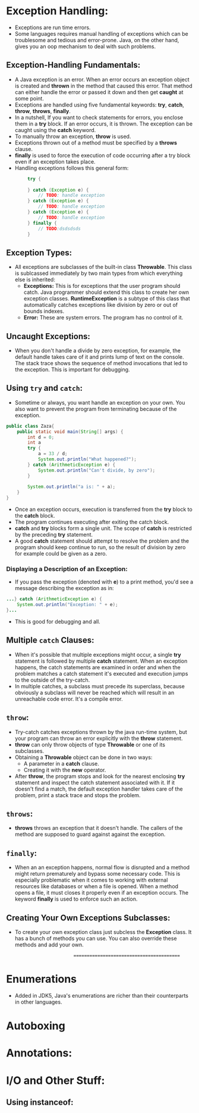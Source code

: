 # Exception Handling:
- Exceptions are run time errors.
- Some languages requires manual handling of exceptions which can be troublesome and tedious and error-prone. Java, on the other hand, gives you an oop mechanism to deal with such problems.

## Exception-Handling Fundamentals:
- A Java exception is an error. When an error occurs an exception object is created and **thrown** in the method that caused this error. That method can either handle the error or passed it down and then get **caught** at some point. 
- Exceptions are handled using five fundamental keywords: **try**, **catch**, **throw**, **throws**, **finally**.
- In a nutshell, If you want to check statements for errors, you enclose them in a **try** block. If an error occurs, it is thrown. The exception can be caught using the **catch** keyword.
- To manually throw an exception, **throw** is used.
- Exceptions thrown out of a method must be specified by a **throws** clause.
- **finally** is used to force the execution of code occurring after a try block even if an exception takes place.
- Handling exceptions follows this general form:
```java
		try {
			
		} catch (Exception e) {
			// TODO: handle exception
		} catch (Exception e) {
			// TODO: handle exception
		} catch (Exception e) {
			// TODO: handle exception
		} finally {
			// TODO:dsdsdsds
		}
```

## Exception Types:
- All exceptions are subclasses of the built-in class **Throwable**. This class is sublcassed immediately by two main types from which everything else is inherited:
	+ **Exceptions:** This is for exceptions that the user program should catch. Java programmer should extend this class to create her own exception classes. **RuntimeException** is a subtype of this class that automatically catches exceptions like division by zero or out of bounds indexes.
	+ **Error:** These are system errors. The program has no control of it.

## Uncaught Exceptions:
- When you don't handle a divide by zero exception, for example, the default handle takes care of it and prints lump of text on the console. The stack trace shows the sequence of method invocations that led to the exception. This is important for debugging.

## Using `try` and `catch`:
- Sometime or always, you want handle an exception on your own. You also want to prevent the program from terminating because of the exception. 
```java
public class Zaza{
	public static void main(String[] args) {
		int d = 0;
		int a
		try {
			a = 33 / d;
			System.out.println("What happened?");
		} catch (ArithmeticException e) {
			System.out.println("Can't divide, by zero");
		}
		
		System.out.println("a is: " + a);
	}
}
```
- Once an exception occurs, execution is transferred from the **try** block to the **catch** block.
- The program continues executing after exiting the catch block.
- **catch** and **try** blocks form a single unit. The scope of **catch** is restricted by the preceding **try** statement.
- A good **catch** statement should attempt to resolve the problem and the program should keep continue to run, so the result of division by zero for example could be given as a zero.

### Displaying a Description of an Exception:
- If you pass the exception (denoted with **e**) to a print method, you'd see a message describing the exception as in: 
```java
...} catch (ArithmeticException e) {
	System.out.println("Exception: " + e);
}...
```
- This is good for debugging and all.

## Multiple `catch` Clauses:
- When it's possible that multiple exceptions might occur, a single **try** statement is followed by multiple **catch** statement. When an exception happens, the catch statements are examined in order and when the problem matches a catch statement it's executed and execution jumps to the outside of the try-catch.
- In multiple catches, a subclass must precede its superclass, because obviously a subclass will never be reached which will result in an unreachable code error. It's a compile error. 

## `throw`:
- Try-catch catches exceptions thrown by the java run-time system, but your program can throw an error explicitly with the **throw** statement. 
- **throw** can only throw objects of type **Throwable** or one of its subclasses.
- Obtaining a **Throwable** object can be done in two ways:
	+ A parameter in a **catch** clause.
	+ Creating it with the **new** operator.
- After **throw**, the program stops and look for the nearest enclosing **try** statement and inspect the catch statement associated with it. If it doesn't find a match, the default exception handler takes care of the problem, print a stack trace and stops the problem.

## `throws`:
- **throws** throws an exception that it doesn't handle. The callers of the method are supposed to guard against against the exception.

## `finally`:
- When an an exception happens, normal flow is disrupted and a method might return prematurely and bypass some necessary code. This is especially problematic when it comes to working with external resources like databases or when a file is opened. When a method opens a file, it must closes it properly even if an exception occurs.  The keyword **finally** is used to enforce such an action. 

## Creating Your Own Exceptions Subclasses:
- To create your own exception class just subcless the **Exception** class. It has a bunch of methods you can use. You can also override these methods and add your own.

							========================================

# Enumerations
- Added in JDK5, Java's enumerations are richer than their counterparts in other languages. 

# Autoboxing
# Annotations:
# I/O and Other Stuff:
## Using instanceof: